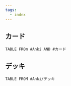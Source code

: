 ```yaml
---
tags:
  - index
---
```


## カード
```dataview
TABLE FROm #Anki AND #カード 
```

## デッキ
```dataview
TABLE FROM #Anki/デッキ 
```

